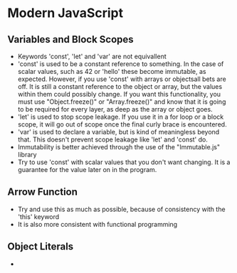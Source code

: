# Modern JavaScript

## Variables and Block Scopes
* Keywords 'const', 'let' and 'var' are not equivallent
* 'const' is used to be a constant reference to something. In the case of scalar values, such as 42 or 'hello' these become immutable, as expected. However, if you use 'const' with arrays or objectsall bets are off. It is still a constant reference to the object or array, but the values within them could possibly change. If you want this functionality, you must use "Object.freeze()" or "Array.freeze()" and know that it is going to be required for every layer, as deep as the array or object goes.
* 'let' is used to stop scope leakage. If you use it in a for loop or a block scope, it will go out of scope once the final curly brace is encountered.
* 'var' is used to declare a variable, but is kind of meaningless beyond that. This doesn't prevent scope leakage like 'let' and 'const' do.
* Immutability is better achieved through the use of the "Immutable.js" library
* Try to use 'const' with scalar values that you don't want changing. It is a guarantee for the value later on in the program.

## Arrow Function
* Try and use this as much as possible, because of consistency with the 'this' keyword
* It is also more consistent with functional programming

## Object Literals
* 

